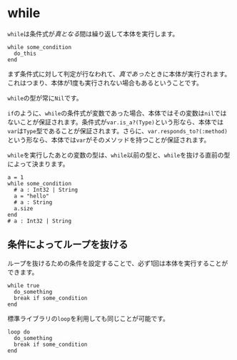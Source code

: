 # while

`while`は条件式が*真となる*間は繰り返して本体を実行します。

```crystal
while some_condition
  do_this
end
```

まず条件式に対して判定が行なわれて、*真であった*ときに本体が実行されます。これはつまり、本体が1度も実行されない場合もあるということです。

`while`の型が常に`Nil`です。

`if`のように、`while`の条件式が変数であった場合、本体ではその変数は`nil`ではないことが保証されます。条件式が`var.is_a?(Type)`という形なら、本体では`var`は`Type`型であることが保証されます。さらに、`var.responds_to?(:method)`という形なら、本体では`var`がそのメソッドを持つことが保証されます。

`while`を実行したあとの変数の型は、`while`以前の型と、`while`を抜ける直前の型によって決まります。

```crystal
a = 1
while some_condition
  # a : Int32 | String
  a = "hello"
  # a : String
  a.size
end
# a : Int32 | String
```

## 条件によってループを抜ける

ループを抜けるための条件を設定することで、必ず1回は本体を実行することができます。

```crystal
while true
  do_something
  break if some_condition
end
```

標準ライブラリの`loop`を利用しても同じことが可能です。

```crystal
loop do
  do_something
  break if some_condition
end
```
